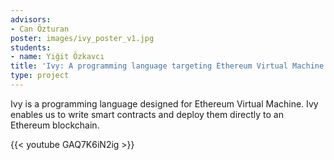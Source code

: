 ```yaml
---
advisors:
- Can Özturan
poster: images/ivy_poster_v1.jpg
students:
- name: Yiğit Özkavcı
title: 'Ivy: A programming language targeting Ethereum Virtual Machine'
type: project
---
```


Ivy is a programming language designed for Ethereum Virtual Machine. Ivy enables us to write smart contracts and deploy them directly to an Ethereum blockchain.


{{< youtube GAQ7K6iN2ig >}}